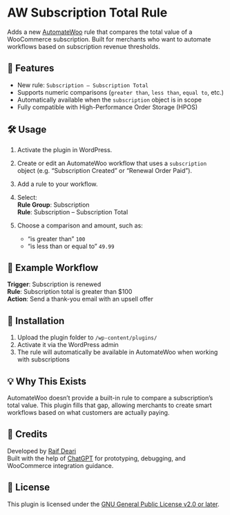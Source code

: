 # AW Subscription Total Rule

Adds a new [AutomateWoo](https://woocommerce.com/products/automatewoo/) rule that compares the total value of a WooCommerce subscription. Built for merchants who want to automate workflows based on subscription revenue thresholds.

## 🚀 Features

- New rule: `Subscription – Subscription Total`
- Supports numeric comparisons (`greater than`, `less than`, `equal to`, etc.)
- Automatically available when the `subscription` object is in scope
- Fully compatible with High-Performance Order Storage (HPOS)

## 🛠 Usage

1. Activate the plugin in WordPress.
2. Create or edit an AutomateWoo workflow that uses a `subscription` object (e.g. “Subscription Created” or “Renewal Order Paid”).
3. Add a rule to your workflow.
4. Select:  
   **Rule Group**: Subscription  
   **Rule**: Subscription – Subscription Total

5. Choose a comparison and amount, such as:  
   - “is greater than” `100`  
   - “is less than or equal to” `49.99`

## 🧩 Example Workflow

**Trigger**: Subscription is renewed  
**Rule**: Subscription total is greater than $100  
**Action**: Send a thank-you email with an upsell offer

## 🔧 Installation

1. Upload the plugin folder to `/wp-content/plugins/`
2. Activate it via the WordPress admin
3. The rule will automatically be available in AutomateWoo when working with subscriptions

## 💡 Why This Exists

AutomateWoo doesn’t provide a built-in rule to compare a subscription’s total value. This plugin fills that gap, allowing merchants to create smart workflows based on what customers are actually paying.

## 🧠 Credits

Developed by [Raif Deari](https://github.com/raifd)  
Built with the help of [ChatGPT](https://openai.com/chatgpt) for prototyping, debugging, and WooCommerce integration guidance.

## 📄 License

This plugin is licensed under the [GNU General Public License v2.0 or later](https://www.gnu.org/licenses/gpl-2.0.html).
